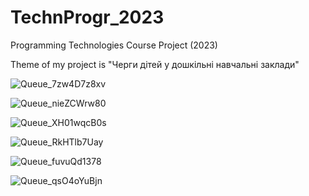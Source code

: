 # TechnProgr_2023
Programming Technologies Course Project (2023) 

Theme of my project is "Черги дітей у дошкільні навчальні заклади"

![Queue_7zw4D7z8xv](https://github.com/ebabeshko/TechnProgr_2023/assets/91478447/f149015a-f506-44c6-ba9b-8af36ca5b017)

![Queue_nieZCWrw80](https://github.com/ebabeshko/TechnProgr_2023/assets/91478447/d78014c3-cedd-43ba-a917-9404e85d370a)

![Queue_XH01wqcB0s](https://github.com/ebabeshko/TechnProgr_2023/assets/91478447/0cadc10c-f154-4e60-bea7-c4d8f4585556)

![Queue_RkHTlb7Uay](https://github.com/ebabeshko/TechnProgr_2023/assets/91478447/778366b9-37af-43e5-b57c-26551a9c5c43)

![Queue_fuvuQd1378](https://github.com/ebabeshko/TechnProgr_2023/assets/91478447/819596ef-a6ce-4d40-b1e0-f1b1fd67d173)

![Queue_qsO4oYuBjn](https://github.com/ebabeshko/TechnProgr_2023/assets/91478447/b0861783-4b6b-4088-8fdb-cf91b1d73687)
